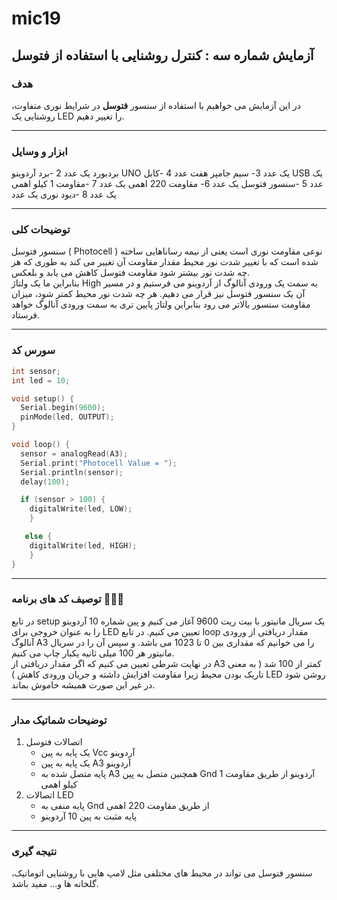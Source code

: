 # mic19
## آزمایش شماره سه : کنترل روشنایی با استفاده از فتوسل 

### هدف

در این آزمایش می خواهیم با استفاده از سنسور <strong>فتوسل</strong> در شرایط نوری متفاوت، روشنایی یک LED را تغییر دهیم.

---

### ابزار و وسایل
بردبورد	یک عدد
2	-برد آردوینو UNO	یک عدد
3-	سیم جامپر	هفت عدد
4	-کابل USB	یک عدد
5	-سنسور فتوسل	یک عدد
6-	مقاومت 220 اهمی	یک عدد
7	-مقاومت 1 کیلو اهمی	یک عدد
8	-دیود نوری	یک عدد

---

### توضیحات کلی 

سنسور فتوسل ( Photocell ) نوعی مقاومت نوری است یعنی از نیمه رساناهایی ساخته شده است که با تغییر شدت نور محیط مقدار مقاومت آن تغییر می کند به طوری که هر چه شدت نور بیشتر شود مقاومت فتوسل کاهش می یابد و بلعکس.  
بنابراین ما یک ولتاژ High به سمت یک ورودی آنالوگ از آردوینو می فرستیم و در مسیر آن یک سنسور فتوسل نیز قرار می دهیم. هر چه شدت نور محیط کمتر شود، میزان مقاومت سنسور بالاتر می رود بنابراین ولتاژ پایین تری به سمت ورودی آنالوگ خواهد فرستاد.

---

### سورس کد 
```cpp
int sensor;
int led = 10;

void setup() {
  Serial.begin(9600);
  pinMode(led, OUTPUT);
}

void loop() {
  sensor = analogRead(A3);
  Serial.print("Photocell Value = ");
  Serial.println(sensor);
  delay(100);

  if (sensor > 100) {
    digitalWrite(led, LOW);
    }

   else {
    digitalWrite(led, HIGH);
    }
}
```

---

### توصیف کد های برنامه 🧑🏻‍💻

در تابع setup یک سریال مانیتور با بیت ریت 9600 آغاز می کنیم و پین شماره 10 آردوینو را به عنوان خروجی برای LED تعیین می کنیم. در تابع loop مقدار دریافتی از ورودی آنالوگ A3 را می خوانیم که مقداری بین 0 تا 1023 می باشد. و سپس آن را در سریال مانیتور هر 100 میلی ثانیه یکبار چاپ می کنیم.  
در نهایت شرطی تعیین می کنیم که اگر مقدار دریافتی از A3 کمتر از 100 شد ( به معنی تاریک بودن محیط زیرا مقاومت افزایش داشته و جریان ورودی کاهش ) LED روشن شود در غیر این صورت همیشه خاموش بماند.

---
### توضیحات شماتیک مدار 

<ol>
<li>
اتصالات فتوسل
<ul>
<li>یک پایه به پین Vcc آردوینو</li>
<li>یک پایه به پین A3 آردوینو</li>
<li>پایه متصل شده به A3 همچنین متصل به پین Gnd آردوینو از طریق مقاومت 1 کیلو اهمی</li>
</ul>
</li>
<li>
اتصالات LED
<ul>
<li>پایه منفی به Gnd از طریق مقاومت 220 اهمی</li>
<li>پایه مثبت به پین 10 آردوینو</li>
</ul>
</li>
</ol>

---

### نتیجه گیری 

سنسور فتوسل می تواند در محیط های مختلفی مثل لامپ هایی با روشنایی اتوماتیک، گلخانه ها و... مفید باشد.
